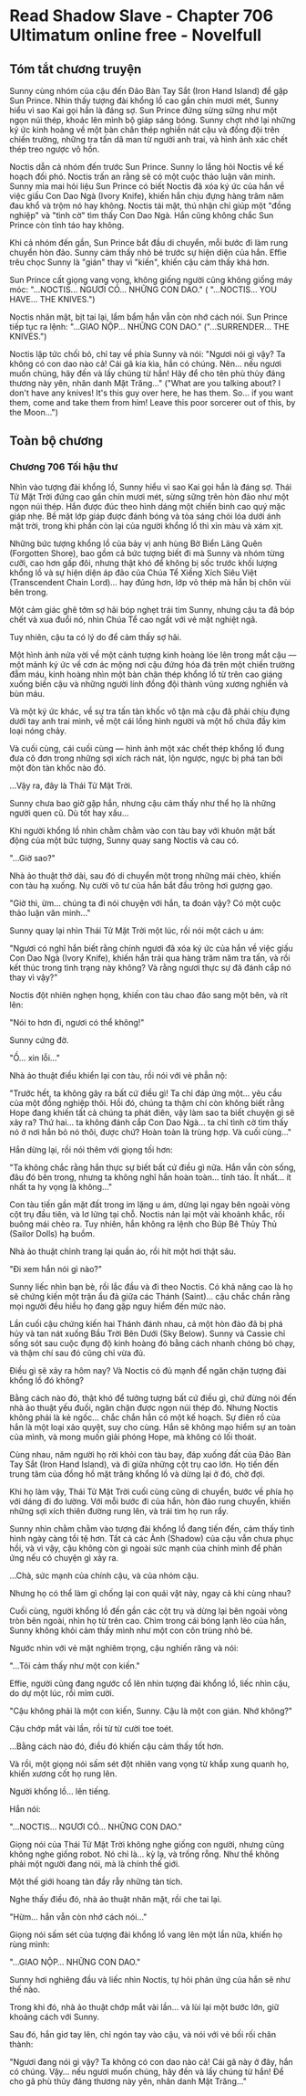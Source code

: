 # Read Shadow Slave - Chapter 706 Ultimatum online free - Novelfull

## Tóm tắt chương truyện

Sunny cùng nhóm của cậu đến Đảo Bàn Tay Sắt (Iron Hand Island) để gặp Sun Prince. Nhìn thấy tượng đài khổng lồ cao gần chín mươi mét, Sunny hiểu vì sao Kai gọi hắn là đáng sợ. Sun Prince đứng sừng sững như một ngọn núi thép, khoác lên mình bộ giáp sáng bóng. Sunny chợt nhớ lại những ký ức kinh hoàng về một bàn chân thép nghiền nát cậu và đồng đội trên chiến trường, những tra tấn dã man từ người anh trai, và hình ảnh xác chết thép treo ngược vô hồn.

Noctis dẫn cả nhóm đến trước Sun Prince. Sunny lo lắng hỏi Noctis về kế hoạch đối phó. Noctis trấn an rằng sẽ có một cuộc thảo luận văn minh. Sunny mỉa mai hỏi liệu Sun Prince có biết Noctis đã xóa ký ức của hắn về việc giấu Con Dao Ngà (Ivory Knife), khiến hắn chịu đựng hàng trăm năm đau khổ và trộm nó hay không. Noctis tái mặt, thú nhận chỉ giúp một "đồng nghiệp" và "tình cờ" tìm thấy Con Dao Ngà. Hắn cũng không chắc Sun Prince còn tỉnh táo hay không.

Khi cả nhóm đến gần, Sun Prince bắt đầu di chuyển, mỗi bước đi làm rung chuyển hòn đảo. Sunny cảm thấy nhỏ bé trước sự hiện diện của hắn. Effie trêu chọc Sunny là "gián" thay vì "kiến", khiến cậu cảm thấy khá hơn.

Sun Prince cất giọng vang vọng, không giống người cũng không giống máy móc: "...NOCTIS... NGƯƠI CÓ... NHỮNG CON DAO." ( "...NOCTIS... YOU HAVE... THE KNIVES.")

Noctis nhăn mặt, bịt tai lại, lẩm bẩm hắn vẫn còn nhớ cách nói. Sun Prince tiếp tục ra lệnh: "...GIAO NỘP... NHỮNG CON DAO." ("...SURRENDER... THE KNIVES.")

Noctis lập tức chối bỏ, chỉ tay về phía Sunny và nói: "Ngươi nói gì vậy? Ta không có con dao nào cả! Cái gã kia kìa, hắn có chúng. Nên... nếu ngươi muốn chúng, hãy đến và lấy chúng từ hắn! Hãy để cho tên phù thủy đáng thương này yên, nhân danh Mặt Trăng..." ("What are you talking about? I don't have any knives! It's this guy over here, he has them. So… if you want them, come and take them from him! Leave this poor sorcerer out of this, by the Moon…")

## Toàn bộ chương

### Chương 706 Tối hậu thư

Nhìn vào tượng đài khổng lồ, Sunny hiểu vì sao Kai gọi hắn là đáng sợ. Thái Tử Mặt Trời đứng cao gần chín mươi mét, sừng sững trên hòn đảo như một ngọn núi thép. Hắn được đúc theo hình dáng một chiến binh cao quý mặc giáp nhẹ. Bề mặt lớp giáp được đánh bóng và tỏa sáng chói lóa dưới ánh mặt trời, trong khi phần còn lại của người khổng lồ thì xỉn màu và xám xịt.

Những bức tượng khổng lồ của bảy vị anh hùng Bờ Biển Lãng Quên (Forgotten Shore), bao gồm cả bức tượng biết đi mà Sunny và nhóm từng cưỡi, cao hơn gấp đôi, nhưng thật khó để không bị sốc trước khối lượng khổng lồ và sự hiện diện áp đảo của Chúa Tể Xiềng Xích Siêu Việt (Transcendent Chain Lord)… hay đúng hơn, lớp vỏ thép mà hắn bị chôn vùi bên trong.

Một cảm giác ghê tởm sợ hãi bóp nghẹt trái tim Sunny, nhưng cậu ta đã bóp chết và xua đuổi nó, nhìn Chúa Tể cao ngất với vẻ mặt nghiệt ngã.

Tuy nhiên, cậu ta có lý do để cảm thấy sợ hãi.

Một hình ảnh nửa vời về một cảnh tượng kinh hoàng lóe lên trong mắt cậu — một mảnh ký ức về cơn ác mộng nơi cậu đứng hóa đá trên một chiến trường đẫm máu, kinh hoàng nhìn một bàn chân thép khổng lồ từ trên cao giáng xuống biến cậu và những người lính đồng đội thành vũng xương nghiền và bùn máu.

Và một ký ức khác, về sự tra tấn tàn khốc vô tận mà cậu đã phải chịu đựng dưới tay anh trai mình, về một cái lồng hình người và một hố chứa đầy kim loại nóng chảy.

Và cuối cùng, cái cuối cùng — hình ảnh một xác chết thép khổng lồ đung đưa cô đơn trong những sợi xích rách nát, lộn ngược, ngực bị phá tan bởi một đòn tàn khốc nào đó.

…Vậy ra, đây là Thái Tử Mặt Trời.

Sunny chưa bao giờ gặp hắn, nhưng cậu cảm thấy như thể họ là những người quen cũ. Dù tốt hay xấu...

Khi người khổng lồ nhìn chằm chằm vào con tàu bay với khuôn mặt bất động của một bức tượng, Sunny quay sang Noctis và cau có.

"...Giờ sao?"

Nhà ảo thuật thở dài, sau đó di chuyển một trong những mái chèo, khiến con tàu hạ xuống. Nụ cười vô tư của hắn bắt đầu trông hơi gượng gạo.

"Giờ thì, ừm… chúng ta đi nói chuyện với hắn, ta đoán vậy? Có một cuộc thảo luận văn minh..."

Sunny quay lại nhìn Thái Tử Mặt Trời một lúc, rồi nói một cách u ám:

"Ngươi có nghĩ hắn biết rằng chính ngươi đã xóa ký ức của hắn về việc giấu Con Dao Ngà (Ivory Knife), khiến hắn trải qua hàng trăm năm tra tấn, và rồi kết thúc trong tình trạng này không? Và rằng ngươi thực sự đã đánh cắp nó thay vì vậy?"

Noctis đột nhiên nghẹn họng, khiến con tàu chao đảo sang một bên, và rít lên:

"Nói to hơn đi, ngươi có thể không!"

Sunny cứng đờ.

"Ồ… xin lỗi…"

Nhà ảo thuật điều khiển lại con tàu, rồi nói với vẻ phẫn nộ:

"Trước hết, ta không gây ra bất cứ điều gì! Ta chỉ đáp ứng một… yêu cầu của một đồng nghiệp thôi. Hồi đó, chúng ta thậm chí còn không biết rằng Hope đang khiến tất cả chúng ta phát điên, vậy làm sao ta biết chuyện gì sẽ xảy ra? Thứ hai… ta không đánh cắp Con Dao Ngà… ta chỉ tình cờ tìm thấy nó ở nơi hắn bỏ nó thôi, được chứ? Hoàn toàn là trùng hợp. Và cuối cùng…"

Hắn dừng lại, rồi nói thêm với giọng tối hơn:

"Ta không chắc rằng hắn thực sự biết bất cứ điều gì nữa. Hắn vẫn còn sống, đâu đó bên trong, nhưng ta không nghĩ hắn hoàn toàn… tỉnh táo. Ít nhất… ít nhất ta hy vọng là không…"

Con tàu tiến gần mặt đất trong im lặng u ám, dừng lại ngay bên ngoài vòng cột trụ đầu tiên, và lơ lửng tại chỗ. Noctis nán lại một vài khoảnh khắc, rồi buông mái chèo ra. Tuy nhiên, hắn không ra lệnh cho Búp Bê Thủy Thủ (Sailor Dolls) hạ buồm.

Nhà ảo thuật chỉnh trang lại quần áo, rồi hít một hơi thật sâu.

"Đi xem hắn nói gì nào?"

Sunny liếc nhìn bạn bè, rồi lắc đầu và đi theo Noctis. Có khả năng cao là họ sẽ chứng kiến một trận ẩu đả giữa các Thánh (Saint)… cậu chắc chắn rằng mọi người đều hiểu họ đang gặp nguy hiểm đến mức nào.

Lần cuối cậu chứng kiến hai Thánh đánh nhau, cả một hòn đảo đã bị phá hủy và tan nát xuống Bầu Trời Bên Dưới (Sky Below). Sunny và Cassie chỉ sống sót sau cuộc đụng độ kinh hoàng đó bằng cách nhanh chóng bỏ chạy, và thậm chí sau đó cũng chỉ vừa đủ.

Điều gì sẽ xảy ra hôm nay? Và Noctis có đủ mạnh để ngăn chặn tượng đài khổng lồ đó không?

Bằng cách nào đó, thật khó để tưởng tượng bất cứ điều gì, chứ đừng nói đến nhà ảo thuật yếu đuối, ngăn chặn được ngọn núi thép đó. Nhưng Noctis không phải là kẻ ngốc… chắc chắn hắn có một kế hoạch. Sự điên rồ của hắn là một loại xảo quyệt, suy cho cùng. Hắn sẽ không mạo hiểm sự an toàn của mình, và mong muốn giải phóng Hope, mà không có lối thoát.

Cùng nhau, năm người họ rời khỏi con tàu bay, đáp xuống đất của Đảo Bàn Tay Sắt (Iron Hand Island), và đi giữa những cột trụ cao lớn. Họ tiến đến trung tâm của đồng hồ mặt trăng khổng lồ và dừng lại ở đó, chờ đợi.

Khi họ làm vậy, Thái Tử Mặt Trời cuối cùng cũng di chuyển, bước về phía họ với dáng đi đo lường. Với mỗi bước đi của hắn, hòn đảo rung chuyển, khiến những sợi xích thiên đường rung lên, và trái tim họ run rẩy.

Sunny nhìn chằm chằm vào tượng đài khổng lồ đang tiến đến, cảm thấy tình hình ngày càng tồi tệ hơn. Tất cả các Ảnh (Shadow) của cậu vẫn chưa phục hồi, và vì vậy, cậu không còn gì ngoài sức mạnh của chính mình để phản ứng nếu có chuyện gì xảy ra.

…Chà, sức mạnh của chính cậu, và của nhóm cậu.

Nhưng họ có thể làm gì chống lại con quái vật này, ngay cả khi cùng nhau?

Cuối cùng, người khổng lồ đến gần các cột trụ và dừng lại bên ngoài vòng tròn bên ngoài, nhìn họ từ trên cao. Chìm trong cái bóng lạnh lẽo của hắn, Sunny không khỏi cảm thấy mình như một con côn trùng nhỏ bé.

Ngước nhìn với vẻ mặt nghiêm trọng, cậu nghiến răng và nói:

"...Tôi cảm thấy như một con kiến."

Effie, người cũng đang ngước cổ lên nhìn tượng đài khổng lồ, liếc nhìn cậu, do dự một lúc, rồi mỉm cười.

"Cậu không phải là một con kiến, Sunny. Cậu là một con gián. Nhớ không?"

Cậu chớp mắt vài lần, rồi từ từ cười toe toét.

…Bằng cách nào đó, điều đó khiến cậu cảm thấy tốt hơn.

Và rồi, một giọng nói sấm sét đột nhiên vang vọng từ khắp xung quanh họ, khiến xương cốt họ rung lên.

Người khổng lồ… lên tiếng.

Hắn nói:

"...NOCTIS… NGƯƠI CÓ… NHỮNG CON DAO."

Giọng nói của Thái Tử Mặt Trời không nghe giống con người, nhưng cũng không nghe giống robot. Nó chỉ là… kỳ lạ, và trống rỗng. Như thể không phải một người đang nói, mà là chính thế giới.

Một thế giới hoang tàn đầy rẫy những tàn tích.

Nghe thấy điều đó, nhà ảo thuật nhăn mặt, rồi che tai lại.

"Hừm… hắn vẫn còn nhớ cách nói…"

Giọng nói sấm sét của tượng đài khổng lồ vang lên một lần nữa, khiến họ rùng mình:

"...GIAO NỘP… NHỮNG CON DAO."

Sunny hơi nghiêng đầu và liếc nhìn Noctis, tự hỏi phản ứng của hắn sẽ như thế nào.

Trong khi đó, nhà ảo thuật chớp mắt vài lần… và lùi lại một bước lớn, giữ khoảng cách với Sunny.

Sau đó, hắn giơ tay lên, chỉ ngón tay vào cậu, và nói với vẻ bối rối chân thành:

"Ngươi đang nói gì vậy? Ta không có con dao nào cả! Cái gã này ở đây, hắn có chúng. Vậy… nếu ngươi muốn chúng, hãy đến và lấy chúng từ hắn! Để cho gã phù thủy đáng thương này yên, nhân danh Mặt Trăng…"